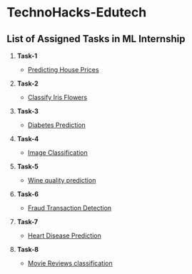 # TechnoHacks-Edutech

## List of Assigned Tasks in ML Internship

1. **Task-1**
    - [Predicting House Prices]()

2. **Task-2**
    - [Classify Iris Flowers]()
  
3. **Task-3**
    - [Diabetes  Prediction]()
  
4. **Task-4**
    - [Image Classification]()
  
5. **Task-5**
    - [Wine quality prediction]()

6. **Task-6**
    - [Fraud Transaction Detection]()
  
7. **Task-7**
    - [Heart Disease Prediction]()
  
8. **Task-8**
    - [Movie Reviews classification]()
